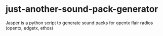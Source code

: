 # just-another-sound-pack-generator
Jasper is a python script to generate sound packs for opentx flair radios (opentx, edgetx, ethos)

